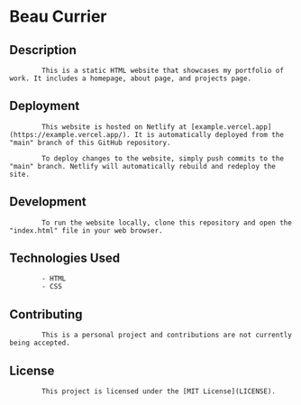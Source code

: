 # Beau Currier

## Description

            This is a static HTML website that showcases my portfolio of work. It includes a homepage, about page, and projects page.


## Deployment

            This website is hosted on Netlify at [example.vercel.app](https://example.vercel.app/). It is automatically deployed from the "main" branch of this GitHub repository.

            To deploy changes to the website, simply push commits to the "main" branch. Netlify will automatically rebuild and redeploy the site.


## Development

            To run the website locally, clone this repository and open the "index.html" file in your web browser.


## Technologies Used

            - HTML
            - CSS



## Contributing

            This is a personal project and contributions are not currently being accepted.


## License

            This project is licensed under the [MIT License](LICENSE).
